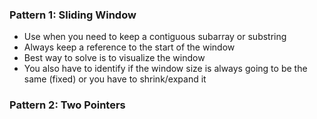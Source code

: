 ### Pattern 1: Sliding Window
* Use when you need to keep a contiguous subarray or substring
* Always keep a reference to the start of the window
* Best way to solve is to visualize the window
* You also have to identify if the window size is always going to be the same (fixed) or you have to shrink/expand it

### Pattern 2: Two Pointers
